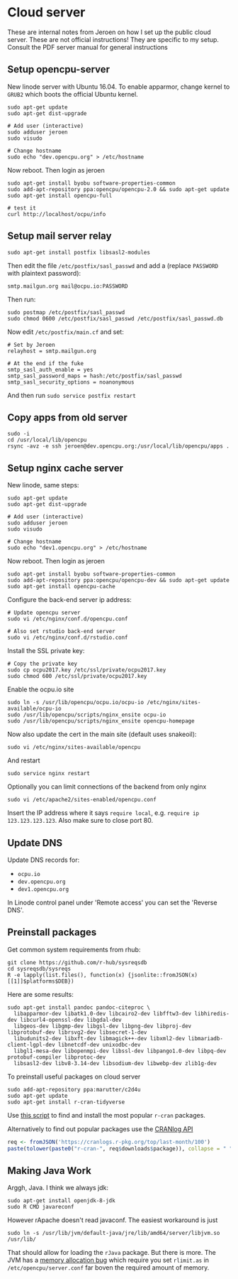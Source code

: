 # Cloud server

These are internal notes from Jeroen on how I set up the public cloud server. 
These are not official instructions! They are specific to my setup. 
Consult the PDF server manual for general instructions

## Setup opencpu-server

New linode server with Ubuntu 16.04. To enable apparmor, change kernel to `GRUB2` which boots the official Ubuntu kernel.

    sudo apt-get update
    sudo apt-get dist-upgrade

    # Add user (interactive)
    sudo adduser jeroen
    sudo visudo
    
    # Change hostname
    sudo echo "dev.opencpu.org" > /etc/hostname

Now reboot. Then login as jeroen 

    sudo apt-get install byobu software-properties-common
    sudo add-apt-repository ppa:opencpu/opencpu-2.0 && sudo apt-get update
    sudo apt-get install opencpu-full
    
    # test it
    curl http://localhost/ocpu/info

## Setup mail server relay

    sudo apt-get install postfix libsasl2-modules
    
Then edit the file `/etc/postfix/sasl_passwd` and add a (replace `PASSWORD` with plaintext password):

    smtp.mailgun.org mail@ocpu.io:PASSWORD
    
Then run:

    sudo postmap /etc/postfix/sasl_passwd
    sudo chmod 0600 /etc/postfix/sasl_passwd /etc/postfix/sasl_passwd.db

Now edit `/etc/postfix/main.cf` and set:

  	# Set by Jeroen
  	relayhost = smtp.mailgun.org
  	
  	# At the end if the fuke
  	smtp_sasl_auth_enable = yes
  	smtp_sasl_password_maps = hash:/etc/postfix/sasl_passwd
  	smtp_sasl_security_options = noanonymous

And then run `sudo service postfix restart`

## Copy apps from old server

    sudo -i
    cd /usr/local/lib/opencpu
    rsync -avz -e ssh jeroen@dev.opencpu.org:/usr/local/lib/opencpu/apps .

## Setup nginx cache server

New linode, same steps:

    sudo apt-get update
    sudo apt-get dist-upgrade

    # Add user (interactive)
    sudo adduser jeroen
    sudo visudo
    
    # Change hostname
    sudo echo "dev1.opencpu.org" > /etc/hostname

Now reboot. Then login as jeroen 

    sudo apt-get install byobu software-properties-common
    sudo add-apt-repository ppa:opencpu/opencpu-dev && sudo apt-get update
    sudo apt-get install opencpu-cache
    
Configure the back-end server ip address:

    # Update opencpu server
    sudo vi /etc/nginx/conf.d/opencpu.conf
    
    # Also set rstudio back-end server
    sudo vi /etc/nginx/conf.d/rstudio.conf

Install the SSL private key:

    # Copy the private key
    sudo cp ocpu2017.key /etc/ssl/private/ocpu2017.key
    sudo chmod 600 /etc/ssl/private/ocpu2017.key
    
Enable the ocpu.io site

    sudo ln -s /usr/lib/opencpu/ocpu.io/ocpu-io /etc/nginx/sites-available/ocpu-io
    sudo /usr/lib/opencpu/scripts/nginx_ensite ocpu-io
    sudo /usr/lib/opencpu/scripts/nginx_ensite opencpu-homepage

Now also update the cert in the main site (default uses snakeoil):

    sudo vi /etc/nginx/sites-available/opencpu
    
And restart

    sudo service nginx restart
    
Optionally you can limit connections of the backend from only nginx

    sudo vi /etc/apache2/sites-enabled/opencpu.conf
    
Insert the IP address where it says `require local`, e.g. `require ip 123.123.123.123`. 
Also make sure to close port 80.
    
## Update DNS

Update DNS records for:

  - `ocpu.io`
  - `dev.opencpu.org`
  - `dev1.opencpu.org`

In Linode control panel under 'Remote access' you can set the 'Reverse DNS'.

## Preinstall packages

Get common system requirements from rhub:

    git clone https://github.com/r-hub/sysreqsdb
    cd sysreqsdb/sysreqs
    R -e lapply(list.files(), function(x) {jsonlite::fromJSON(x)[[1]]$platforms$DEB})

Here are some results:

    sudo apt-get install pandoc pandoc-citeproc \
      libapparmor-dev libatk1.0-dev libcairo2-dev libfftw3-dev libhiredis-dev libcurl4-openssl-dev libgdal-dev 
      libgeos-dev libgmp-dev libgsl-dev libpng-dev libproj-dev libprotobuf-dev librsvg2-dev libsecret-1-dev 
      libudunits2-dev libxft-dev libmagick++-dev libxml2-dev libmariadb-client-lgpl-dev libnetcdf-dev unixodbc-dev
      libgl1-mesa-dev libopenmpi-dev libssl-dev libpango1.0-dev libpq-dev protobuf-compiler libprotoc-dev 
      libsasl2-dev libv8-3.14-dev libsodium-dev libwebp-dev zlib1g-dev
      
To preinstall useful packages on cloud server

    sudo add-apt-repository ppa:marutter/c2d4u
    sudo apt-get update
    sudo apt-get install r-cran-tidyverse

Use [this script](https://git.io/vQCP3) to find and install the most popular `r-cran` packages.
    
Alternatively to find out popular packages use the [CRANlog API](https://github.com/metacran/cranlogs.app#top-downloaded-packages-topperiodcount)

```r
req <- fromJSON('https://cranlogs.r-pkg.org/top/last-month/100')
paste(tolower(paste0("r-cran-", req$downloads$package)), collapse = " ")
```
  
## Making Java Work

Arggh, Java. I think we always jdk:

```
sudo apt-get install openjdk-8-jdk
sudo R CMD javareconf
```

However rApache doesn't read javaconf. The easiest workaround is just

```
sudo ln -s /usr/lib/jvm/default-java/jre/lib/amd64/server/libjvm.so /usr/lib/
```

That should allow for loading the `rJava` package. But there is more. The JVM has a [memory allocation bug](https://stackoverflow.com/questions/19910468/java-and-virtual-memory-ulimit/31431714#31431714) which require you set `rlimit.as` in `/etc/opencpu/server.conf` far boven the required amount of memory.

